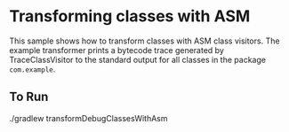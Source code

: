 # Transforming classes with ASM

This sample shows how to transform classes with ASM class visitors. The example transformer prints a bytecode trace
generated by TraceClassVisitor to the standard output for all classes in the package `com.example`.

## To Run
./gradlew transformDebugClassesWithAsm